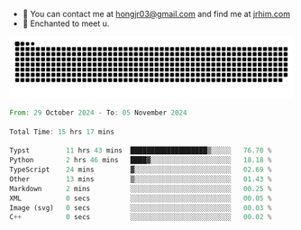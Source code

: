 - 📧 You can contact me at hongjr03@gmail.com and find me at [jrhim.com](https://jrhim.com/)
- 💜 Enchanted to meet u.

![snake_animation](https://raw.githubusercontent.com/hongjr03/hongjr03/output/github-contribution-grid-snake.svg)

<!--START_SECTION:waka-->

```rust
From: 29 October 2024 - To: 05 November 2024

Total Time: 15 hrs 17 mins

Typst         11 hrs 43 mins  ███████████████████▒░░░░░   76.70 %
Python        2 hrs 46 mins   ████▓░░░░░░░░░░░░░░░░░░░░   18.18 %
TypeScript    24 mins         ▓░░░░░░░░░░░░░░░░░░░░░░░░   02.69 %
Other         13 mins         ▒░░░░░░░░░░░░░░░░░░░░░░░░   01.43 %
Markdown      2 mins          ░░░░░░░░░░░░░░░░░░░░░░░░░   00.25 %
XML           0 secs          ░░░░░░░░░░░░░░░░░░░░░░░░░   00.05 %
Image (svg)   0 secs          ░░░░░░░░░░░░░░░░░░░░░░░░░   00.03 %
C++           0 secs          ░░░░░░░░░░░░░░░░░░░░░░░░░   00.02 %
```

<!--END_SECTION:waka-->

